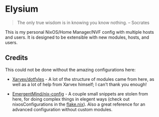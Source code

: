 # Elysium

> The only true wisdom is in knowing you know nothing. – Socrates

This is my personal NixOS/Home Manager/NVF config with multiple hosts and users.
It is designed to be extensible with new modules, hosts, and users.

## Credits

This could not be done without the amazing configurations here:

[Xarvex/dotfyles]: https://github.com/xarvex/dotfyls
[EmergentMind/nix-config]: https://github.com/EmergentMind/nix-config
[flake.nix]: ./flake.nix

- [Xarvex/dotfyles] - A lot of the structure of modules came from here, as well
  as a lot of help from Xarvex himself; I can't thank you enough!

- [EmergentMind/nix-config] - A couple small snippets are stolen from here, for
  doing complex things in elegent ways (check out nixosConfigurations in the
  [flake.nix]). Also a great reference for an advanced configuration without
  custom modules.
